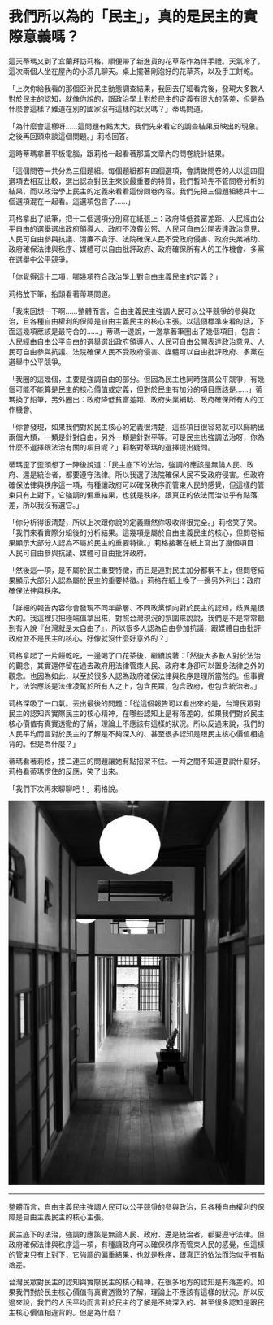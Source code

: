 # 我們所以為的「民主」，真的是民主的實際意義嗎？

這天蒂瑪又到了宜蘭拜訪莉格，順便帶了新進貨的花草茶作為伴手禮。天氣冷了，這次兩個人坐在屋內的小茶几聊天。桌上擺著剛泡好的花草茶，以及手工餅乾。

「上次你給我看的那個亞洲民主動態調查結果，我回去仔細看完後，發現大多數人對於民主的認知，就像你說的，跟政治學上對於民主的定義有很大的落差，但是為什麼會這樣？難道在別的國家沒有這樣的狀況嗎？」蒂瑪問道。

「為什麼會這樣呀……這問題有點太大。我們先來看它的調查結果反映出的現象。之後再回頭來談這個問題。」莉格回答。

這時蒂瑪拿著平板電腦，跟莉格一起看著那篇文章內的問卷統計結果。

「這個問卷一共分為三個題組。每個題組都有四個選項，會請做問卷的人以這四個選項去相互比較，選出認為對民主來說最重要的特質，我們暫時先不管問卷分析的結果，而以政治學上民主的定義來看看這份問卷內容。我們先把三個題組總共十二個選項混在一起看。這選項包含了……」

莉格拿出了紙筆，把十二個選項分別寫在紙張上：政府降低貧富差距、人民經由公平自由的選舉選出政府領導人、政府不浪費公帑、人民可自由公開表達政治意見、人民可自由參與抗議、清廉不貪汙、法院確保人民不受政府侵害、政府失業補助、政府確保法律與秩序、媒體可以自由批評政府、政府確保所有人的工作機會、多黨在選舉中公平競爭。

「你覺得這十二項，哪幾項符合政治學上對自由主義民主的定義？」

莉格放下筆，抬頭看著蒂瑪問道。

「我來回想一下啊……整體而言，自由主義民主強調人民可以公平競爭的參與政治，且各種自由權利的保障是自由主義民主的核心主張。以這個標準來看的話，下面這幾項應該是最符合的……」蒂瑪一邊說，一邊拿著筆圈出了幾個項目，包含：人民經由自由公平自由的選舉選出政府領導人、人民可自由公開表達政治意見、人民可自由參與抗議、法院確保人民不受政府侵害、媒體可以自由批評政府、多黨在選舉中公平競爭。

「我圈的這幾個，主要是強調自由的部分。但因為民主也同時強調公平競爭，有幾個可能不能算是民主的核心價值或定義，但對於民主有加分的項目應該是……」蒂瑪換了鉛筆，另外圈出：政府降低貧富差距、政府失業補助、政府確保所有人的工作機會。

「你會發現，如果我們對於民主核心的定義很清楚，這些項目很容易就可以歸納出兩個大類，一類是針對自由，另外一類是針對平等。可是民主也強調法治呀，你為什麼不選擇跟法治有關的項目呢？」莉格對蒂瑪的選擇提出疑問。

蒂瑪歪了歪頭想了一陣後說道：「民主底下的法治，強調的應該是無論人民、政府、還是統治者，都要遵守法律。所以我選了法院確保人民不受政府侵害。但政府確保法律與秩序這一項，有種讓政府可以確保秩序而管束人民的感覺，但這樣的管束只有上對下，它強調的偏重結果，也就是秩序，跟真正的依法而治似乎有點落差，所以我沒有選它。」

「你分析得很清楚，所以上次跟你說的定義顯然你吸收得很完全。」莉格笑了笑。「我們來看實際分組後的分析結果。這幾項是屬於自由主義民主的核心，但問卷結果顯示大部分人認為不屬於民主的重要特徵。」莉格接著在紙上寫出了幾個項目：人民可自由參與抗議、媒體可自由批評政府。

「然後這一項，是不屬於民主重要特徵，而且是連對民主加分都稱不上，但問卷結果顯示大部分人認為屬於民主的重要特徵。」莉格在紙上換了一邊另外列出：政府確保法律與秩序。

「詳細的報告內容你會發現不同年齡層、不同政黨傾向對於民主的認知，歧異是很大的。我這裡只把極端值拿出來，對照台灣現況的氛圍來說說，我們是不是常常聽到有人說『台灣就是太自由了』，所以很多人認為自由參加抗議，跟媒體自由批評政府並不是民主的核心，好像就沒什麼好意外的？」

莉格拿起了一片餅乾吃，一邊喝了口花茶後，繼續說著：「然後大多數人對於法治的觀念，其實還停留在過去政府用法律管束人民、政府本身卻可以置身法律之外的觀念。也因為如此，以至於很多人認為政府確保法律與秩序是理所當然的。但事實上，法治應該是法律凌駕於所有人之上，包含民眾，包含政府，也包含統治者。」

莉格深吸了一口氣。丟出最後的問題：「從這個報告可以看出來的是，台灣民眾對民主的認知與實際民主的核心精神，在哪些認知上是有落差的。如果我們對於民主核心價值有真實透徹的了解，理論上不應該有這樣的狀況。所以反過來說，我們的人民平均而言對於民主的了解是不夠深入的、甚至很多認知是跟民主核心價值相違背的。但是為什麼？」

蒂瑪看著莉格，接二連三的問題讓她有點招架不住。一時之間不知道要說什麼好。莉格看蒂瑪愣住的反應，笑了出來。

「我們下次再來聊聊吧！」莉格說。

![我們所以為的「民主」，真的是民主的實際意義嗎？](20-0.jpg "我們所以為的「民主」，真的是民主的實際意義嗎？")

-----

整體而言，自由主義民主強調人民可以公平競爭的參與政治，且各種自由權利的保障是自由主義民主的核心主張。

民主底下的法治，強調的應該是無論人民、政府、還是統治者，都要遵守法律。但政府確保法律與秩序這一項，有種讓政府可以確保秩序而管束人民的感覺，但這樣的管束只有上對下，它強調的偏重結果，也就是秩序，跟真正的依法而治似乎有點落差。

台灣民眾對民主的認知與實際民主的核心精神，在很多地方的認知是有落差的。如果我們對於民主核心價值有真實透徹的了解，理論上不應該有這樣的狀況。所以反過來說，我們的人民平均而言對於民主的了解是不夠深入的、甚至很多認知是跟民主核心價值相違背的。但是為什麼？
